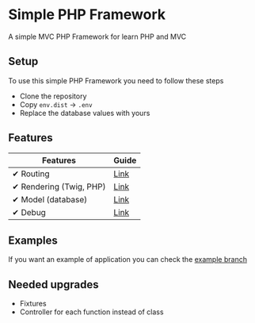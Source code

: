 # Simple PHP Framework

A simple MVC PHP Framework for learn PHP and MVC

## Setup

To use this simple PHP Framework you need to follow these steps

- Clone the repository
- Copy `env.dist` -> `.env`
- Replace the database values with yours

## Features

| Features                | Guide                    |
| ----------------------- | ------------------------ |
| ✔ Routing               | [Link](doc/Routing.md)   |
| ✔ Rendering (Twig, PHP) | [Link](doc/Rendering.md) |
| ✔ Model (database)      | [Link](doc/Model.md)     |
| ✔ Debug                 | [Link](doc/Debug.md)     |

## Examples

If you want an example of application you can check the [example branch](https://github.com/Shizey/framework-mvc/tree/example)

## Needed upgrades

- Fixtures
- Controller for each function instead of class
